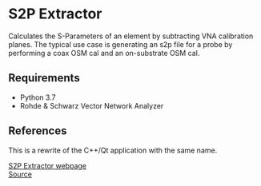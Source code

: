 # S2P Extractor

Calculates the S-Parameters of an element by subtracting VNA calibration planes. The typical use case is generating an s2p file for a probe by performing a coax OSM cal and an on-substrate OSM cal.

## Requirements

- Python 3.7
- Rohde & Schwarz Vector Network Analyzer

## References

This is a rewrite of the C++/Qt application with the same name.

[S2P Extractor webpage](https://vna.rs-us.net/applications/s2p_extractor.html)  
[Source](https://github.com/Terrabits/S2pExtractor)
